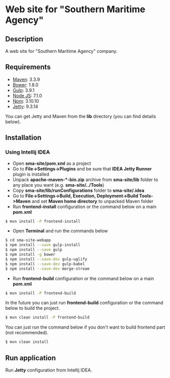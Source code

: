 # Web site for "Southern Maritime Agency"

## Description

A web site for "Southern Maritime Agency" company.

## Requirements

  - [Maven](https://maven.apache.org/): 3.3.9
  - [Bower](https://bower.io/): 1.8.0
  - [Gulp](http://gulpjs.com/): 3.9.1
  - [Node JS](http://nodejs.ru/): 7.1.0
  - [Npm](https://www.npmjs.com/): 3.10.10
  - [Jetty](http://www.eclipse.org/jetty/): 9.3.14

You can get Jetty and Maven from the **lib** directory (you can find details below).

## Installation

### Using Intellij IDEA
- Open **sma-site/pom.xml** as a project
- Go to **File->Settings->Plugins** and be sure that **IDEA Jetty Runner** plugin is installed
- Unpack **apache-maven-\*-bin.zip** archive from **sma-site/lib** folder to any place you want (e.g. **sma-site/../Tools**)
- Copy **sma-site/lib/runConfigurations** folder to **sma-site/.idea**
- Go to **File->Settings->Build, Execution, Deployment->Build Tools->Maven** and set **Maven home directory** to unpacked Maven folder
- Run **frontend-install** configuration or the command below on a main **pom.xml**
```sh
$ mvn install -P frontend-install
```
- Open **Terminal** and run the commands below
```sh
$ cd sma-site-webapp
$ npm install --save gulp-install
$ npm install --save gulp
$ npm install -g bower
$ npm install --save-dev gulp-uglify
$ npm install --save-dev gulp-babel
$ npm install --save-dev merge-stream
```
- Run **frontend-build** configuration or the command below on a main **pom.xml**
```sh
$ mvn install -P frontend-build
```

In the future you can just run **frontend-build** configuration or the command below to build the project.
```sh
$ mvn clean install -P frontend-build
```
You can just run the command below if you don't want to build frontend part (not recommended).
```sh
$ mvn clean install
```

## Run application

Run **Jetty** configuration from Intellij IDEA.

